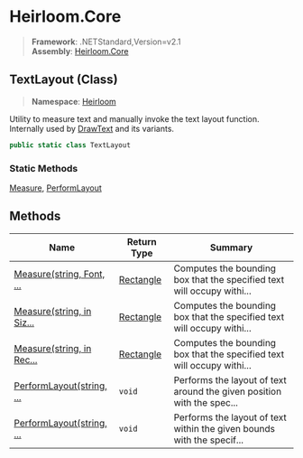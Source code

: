 # Heirloom.Core

> **Framework**: .NETStandard,Version=v2.1  
> **Assembly**: [Heirloom.Core][0]

## TextLayout (Class)

> **Namespace**: [Heirloom][0]

Utility to measure text and manually invoke the text layout function.   
 Internally used by [DrawText][1] and its variants.

```cs
public static class TextLayout
```

### Static Methods

[Measure][2], [PerformLayout][3]

## Methods

| Name                           | Return Type    | Summary                                                                |
|--------------------------------|----------------|------------------------------------------------------------------------|
| [Measure(string, Font, ...][2] | [Rectangle][4] | Computes the bounding box that the specified text will occupy withi... |
| [Measure(string, in Siz...][2] | [Rectangle][4] | Computes the bounding box that the specified text will occupy withi... |
| [Measure(string, in Rec...][2] | [Rectangle][4] | Computes the bounding box that the specified text will occupy withi... |
| [PerformLayout(string, ...][3] | `void`         | Performs the layout of text around the given position with the spec... |
| [PerformLayout(string, ...][3] | `void`         | Performs the layout of text within the given bounds with the specif... |

[0]: ../../Heirloom.Core.md
[1]: Graphics/DrawText.md
[2]: TextLayout/Measure.md
[3]: TextLayout/PerformLayout.md
[4]: Rectangle.md

